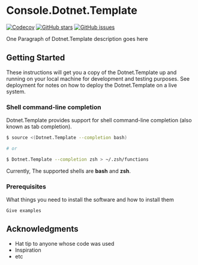 # Console.Dotnet.Template

[![Codecov](https://img.shields.io/codecov/c/github/GH-USER/GH-REPOSITORY?style=for-the-badge&logo=codecov)](https://codecov.io/gh/GH-USER/GH-REPOSITORY)
[![GitHub stars](https://img.shields.io/github/stars/GH-USER/GH-REPOSITORY?style=for-the-badge&logo=github)](https://github.com/GH-USER/GH-REPOSITORY/stargazers)
[![GitHub issues](https://img.shields.io/github/issues/GH-USER/GH-REPOSITORY?style=for-the-badge&logo=github)](https://github.com/GH-USER/GH-REPOSITORY/issues)

<!-- --- --- --- --- --- --- --- ---
/!\ DELETE ME /!\

Create GitHub secrets with :
- CODECOV_TOKEN
- DOCKER_USERNAME
- DOCKER_PASSWORD

Check "Prepare" stage in ./.github/workflows/docker-buildx.yml with :
- DOCKER_IMAGE
- DOCKER_PLATFORMS

/!\ DELETE ME /!\
--- --- --- --- --- --- --- --- -->

One Paragraph of Dotnet.Template description goes here

## Getting Started

These instructions will get you a copy of the Dotnet.Template up and running on your local machine for development and testing purposes. See deployment for notes on how to deploy the Dotnet.Template on a live system.

### Shell command-line completion

Dotnet.Template provides support for shell command-line completion (also known as tab completion).

``` bash
$ source <(Dotnet.Template --completion bash)

# or

$ Dotnet.Template --completion zsh > ~/.zsh/functions
```

Currently, The supported shells are **bash** and **zsh**.

### Prerequisites

What things you need to install the software and how to install them

```
Give examples
```

## Acknowledgments

* Hat tip to anyone whose code was used
* Inspiration
* etc